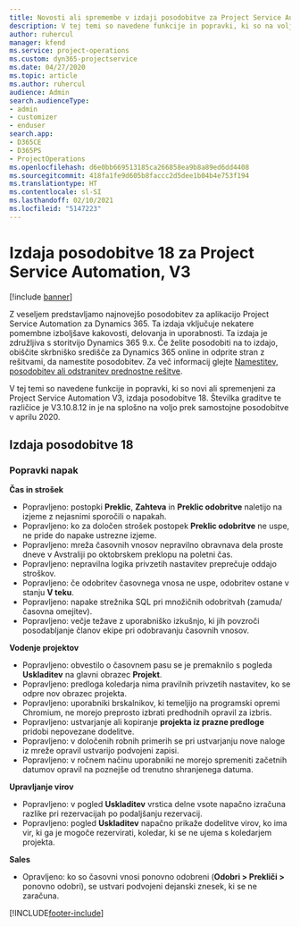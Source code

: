 ```yaml
---
title: Novosti ali spremembe v izdaji posodobitve za Project Service Automation 18, V3
description: V tej temi so navedene funkcije in popravki, ki so na voljo za Project Service Automation V3, izdaja posodobitve 18.
author: ruhercul
manager: kfend
ms.service: project-operations
ms.custom: dyn365-projectservice
ms.date: 04/27/2020
ms.topic: article
ms.author: ruhercul
audience: Admin
search.audienceType:
- admin
- customizer
- enduser
search.app:
- D365CE
- D365PS
- ProjectOperations
ms.openlocfilehash: d6e0bb669513185ca266858ea9b8a89ed6dd4408
ms.sourcegitcommit: 418fa1fe9d605b8faccc2d5dee1b04b4e753f194
ms.translationtype: HT
ms.contentlocale: sl-SI
ms.lasthandoff: 02/10/2021
ms.locfileid: "5147223"
---
```

# <a name="project-service-automation-update-release-18-v3"></a>Izdaja posodobitve 18 za Project Service Automation, V3

[!include [banner](../includes/psa-now-project-operations.md)]

Z veseljem predstavljamo najnovejšo posodobitev za aplikacijo Project Service Automation za Dynamics 365. Ta izdaja vključuje nekatere pomembne izboljšave kakovosti, delovanja in uporabnosti. Ta izdaja je združljiva s storitvijo Dynamics 365 9.x. Če želite posodobiti na to izdajo, obiščite skrbniško središče za Dynamics 365 online in odprite stran z rešitvami, da namestite posodobitev. Za več informacij glejte [Namestitev, posodobitev ali odstranitev prednostne rešitve](https://docs.microsoft.com/power-platform/admin/install-remove-preferred-solution).

V tej temi so navedene funkcije in popravki, ki so novi ali spremenjeni za Project Service Automation V3, izdaja posodobitve 18. Številka graditve te različice je V3.10.8.12 in je na splošno na voljo prek samostojne posodobitve v aprilu 2020.

## <a name="update-release-18"></a>Izdaja posodobitve 18

### <a name="bug-fixes"></a>Popravki napak

**Čas in strošek**

- Popravljeno: postopki **Preklic**, **Zahteva** in **Preklic odobritve** naletijo na izjeme z nejasnimi sporočili o napakah.
- Popravljeno: ko za določen strošek postopek **Preklic odobritve** ne uspe, ne pride do napake ustrezne izjeme.
- Popravljeno: mreža časovnih vnosov nepravilno obravnava dela proste dneve v Avstraliji po oktobrskem preklopu na poletni čas.
- Popravljeno: nepravilna logika privzetih nastavitev preprečuje oddajo stroškov.
- Popravljeno: če odobritev časovnega vnosa ne uspe, odobritev ostane v stanju **V teku**.
- Popravljeno: napake strežnika SQL pri množičnih odobritvah (zamuda/časovna omejitev).
- Popravljeno: večje težave z uporabniško izkušnjo, ki jih povzroči posodabljanje članov ekipe pri odobravanju časovnih vnosov.

**Vodenje projektov**

- Popravljeno: obvestilo o časovnem pasu se je premaknilo s pogleda **Uskladitev** na glavni obrazec **Projekt**.
- Popravljeno: predloga koledarja nima pravilnih privzetih nastavitev, ko se odpre nov obrazec projekta.
- Popravljeno: uporabniki brskalnikov, ki temeljijo na programski opremi Chromium, ne morejo preprosto izbrati predhodnih opravil za izbris.
- Popravljeno: ustvarjanje ali kopiranje **projekta iz prazne predloge** pridobi nepovezane dodelitve.
- Popravljeno: v določenih robnih primerih se pri ustvarjanju nove naloge iz mreže opravil ustvarijo podvojeni zapisi.
- Popravljeno: v ročnem načinu uporabniki ne morejo spremeniti začetnih datumov opravil na poznejše od trenutno shranjenega datuma.

**Upravljanje virov**

- Popravljeno: v pogled **Uskladitev** vrstica delne vsote napačno izračuna razlike pri rezervacijah po podaljšanju rezervacij.
- Popravljeno: pogled **Uskladitev** napačno prikaže dodelitve virov, ko ima vir, ki ga je mogoče rezervirati, koledar, ki se ne ujema s koledarjem projekta.

**Sales**

- Opravljeno: ko so časovni vnosi ponovno odobreni (**Odobri > Prekliči >** ponovno odobri), se ustvari podvojeni dejanski znesek, ki se ne zaračuna.


[!INCLUDE[footer-include](../includes/footer-banner.md)]